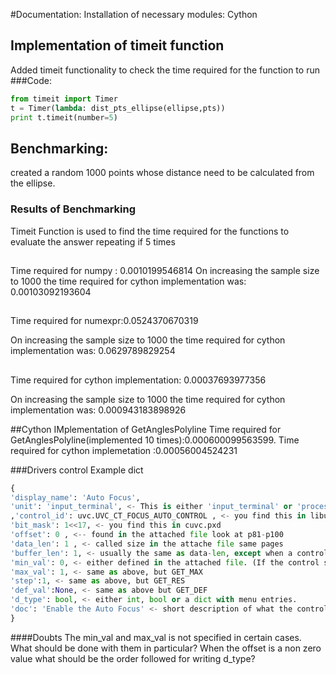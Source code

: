 #Documentation:
Installation of necessary modules:
Cython

## Implementation of timeit function
Added timeit functionality to check the time required for the function to run
###Code:

```python
from timeit import Timer
t = Timer(lambda: dist_pts_ellipse(ellipse,pts))
print t.timeit(number=5)
```

## Benchmarking:
created a random 1000 points  whose distance need to be calculated from the ellipse.
### Results of Benchmarking

Timeit Function is used to find the time required for the functions to evaluate the answer repeating if 5 times
##


Time required for numpy :
0.0010199546814
On increasing the sample size to 1000 the time required for cython implementation was:
0.00103092193604


##
Time required for numexpr:0.0524370670319

On increasing the sample size to 1000 the time required for cython implementation was: 0.0629789829254


##
Time required for cython implementation: 0.00037693977356

On increasing the sample size to 1000 the time required for cython implementation was: 0.000943183898926

##Cython IMplementation of GetAnglesPolyline
Time required for GetAnglesPolyline(implemented 10 times):0.000600099563599.
Time required for cython implemetation :0.00056004524231

###Drivers control 
Example dict

```python
{
'display_name': 'Auto Focus',
'unit': 'input_terminal', <- This is either 'input_terminal' or 'processing_unit' which one can be found in cuvc.pxd
,'control_id': uvc.UVC_CT_FOCUS_AUTO_CONTROL , <- you find this in libuvc.h 
'bit_mask': 1<<17, <- you find this in cuvc.pxd
'offset': 0 , <-- found in the attached file look at p81-p100
'data_len': 1 , <- called size in the attache file same pages
'buffer_len': 1, <- usually the same as data-len, except when a control has an offset, then a multiple.
'min_val': 0, <- either defined in the attached file. (If the control supports a GET_MIN call this field is 'None')
'max_val': 1, <- same as above, but GET_MAX
'step':1, <- same as above, but GET_RES
'def_val':None, <- same as above but GET_DEF
'd_type': bool, <- either int, bool or a dict with menu entries.
'doc': 'Enable the Auto Focus' <- short description of what the control does.
}
```

####Doubts
The min_val and max_val is not specified in certain cases. What should be done with them in particular?
When the offset is a non zero value what should be the order followed for writing d_type?

